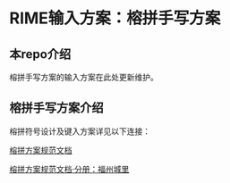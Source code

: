 # RIME输入方案：榕拼手写方案

## 本repo介绍
榕拼手写方案的输入方案在此处更新维护。

## 榕拼手写方案介绍
榕拼符号设计及键入方案详见以下连接：

[榕拼方案规范文档](https://zingzeu-team.feishu.cn/wiki/wikcnTTSjyz4aJReEAej3ZsIQv8)

[榕拼方案规范文档·分册：福州城里](https://zingzeu-team.feishu.cn/wiki/wikcnLCl6Yfel1BqEjeMhKlUKbg)
